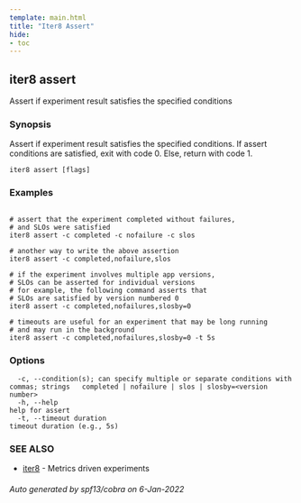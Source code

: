 ```yaml
---
template: main.html
title: "Iter8 Assert"
hide:
- toc
---
```


## iter8 assert

Assert if experiment result satisfies the specified conditions

### Synopsis


Assert if experiment result satisfies the specified conditions. 
If assert conditions are satisfied, exit with code 0. 
Else, return with code 1.

```
iter8 assert [flags]
```

### Examples

```

# assert that the experiment completed without failures, 
# and SLOs were satisfied
iter8 assert -c completed -c nofailure -c slos

# another way to write the above assertion
iter8 assert -c completed,nofailure,slos

# if the experiment involves multiple app versions, 
# SLOs can be asserted for individual versions
# for example, the following command asserts that
# SLOs are satisfied by version numbered 0
iter8 assert -c completed,nofailures,slosby=0

# timeouts are useful for an experiment that may be long running
# and may run in the background
iter8 assert -c completed,nofailures,slosby=0 -t 5s

```

### Options

```
  -c, --condition(s); can specify multiple or separate conditions with commas; strings   completed | nofailure | slos | slosby=<version number>
  -h, --help                                                                             help for assert
  -t, --timeout duration                                                                 timeout duration (e.g., 5s)
```

### SEE ALSO

* [iter8](iter8.md)	 - Metrics driven experiments

###### Auto generated by spf13/cobra on 6-Jan-2022
